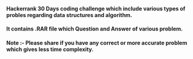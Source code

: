#### Hackerrank 30 Days coding challenge which include various types of probles regarding data structures and algorithm.

#### It contains .RAR file which Question and Answer of various problem.

#### Note :- Please share if you have any correct or more accurate problem which gives less time complexity.
